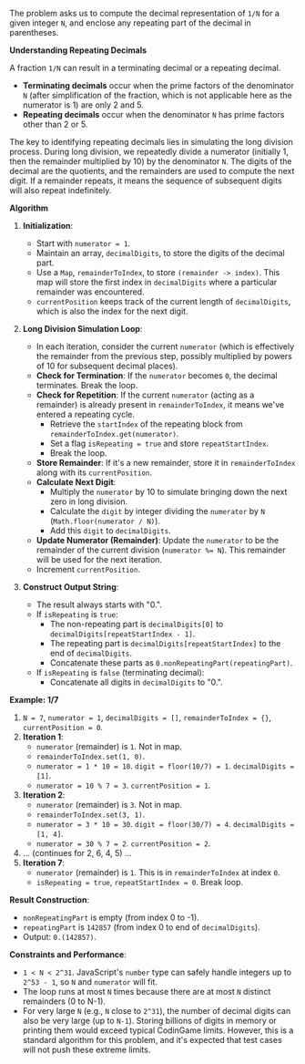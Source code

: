 The problem asks us to compute the decimal representation of `1/N` for a given integer `N`, and enclose any repeating part of the decimal in parentheses.

**Understanding Repeating Decimals**

A fraction `1/N` can result in a terminating decimal or a repeating decimal.
*   **Terminating decimals** occur when the prime factors of the denominator `N` (after simplification of the fraction, which is not applicable here as the numerator is 1) are only 2 and 5.
*   **Repeating decimals** occur when the denominator `N` has prime factors other than 2 or 5.

The key to identifying repeating decimals lies in simulating the long division process. During long division, we repeatedly divide a numerator (initially 1, then the remainder multiplied by 10) by the denominator `N`. The digits of the decimal are the quotients, and the remainders are used to compute the next digit. If a remainder repeats, it means the sequence of subsequent digits will also repeat indefinitely.

**Algorithm**

1.  **Initialization**:
    *   Start with `numerator = 1`.
    *   Maintain an array, `decimalDigits`, to store the digits of the decimal part.
    *   Use a `Map`, `remainderToIndex`, to store `(remainder -> index)`. This map will store the first index in `decimalDigits` where a particular remainder was encountered.
    *   `currentPosition` keeps track of the current length of `decimalDigits`, which is also the index for the next digit.

2.  **Long Division Simulation Loop**:
    *   In each iteration, consider the current `numerator` (which is effectively the remainder from the previous step, possibly multiplied by powers of 10 for subsequent decimal places).
    *   **Check for Termination**: If the `numerator` becomes `0`, the decimal terminates. Break the loop.
    *   **Check for Repetition**: If the current `numerator` (acting as a remainder) is already present in `remainderToIndex`, it means we've entered a repeating cycle.
        *   Retrieve the `startIndex` of the repeating block from `remainderToIndex.get(numerator)`.
        *   Set a flag `isRepeating = true` and store `repeatStartIndex`.
        *   Break the loop.
    *   **Store Remainder**: If it's a new remainder, store it in `remainderToIndex` along with its `currentPosition`.
    *   **Calculate Next Digit**:
        *   Multiply the `numerator` by 10 to simulate bringing down the next zero in long division.
        *   Calculate the `digit` by integer dividing the `numerator` by `N` (`Math.floor(numerator / N)`).
        *   Add this `digit` to `decimalDigits`.
    *   **Update Numerator (Remainder)**: Update the `numerator` to be the remainder of the current division (`numerator %= N`). This remainder will be used for the next iteration.
    *   Increment `currentPosition`.

3.  **Construct Output String**:
    *   The result always starts with "0.".
    *   If `isRepeating` is `true`:
        *   The non-repeating part is `decimalDigits[0]` to `decimalDigits[repeatStartIndex - 1]`.
        *   The repeating part is `decimalDigits[repeatStartIndex]` to the end of `decimalDigits`.
        *   Concatenate these parts as `0.nonRepeatingPart(repeatingPart)`.
    *   If `isRepeating` is `false` (terminating decimal):
        *   Concatenate all digits in `decimalDigits` to "0.".

**Example: 1/7**

1.  `N = 7`, `numerator = 1`, `decimalDigits = []`, `remainderToIndex = {}`, `currentPosition = 0`.
2.  **Iteration 1**:
    *   `numerator` (remainder) is `1`. Not in map.
    *   `remainderToIndex.set(1, 0)`.
    *   `numerator = 1 * 10 = 10`. `digit = floor(10/7) = 1`. `decimalDigits = [1]`.
    *   `numerator = 10 % 7 = 3`. `currentPosition = 1`.
3.  **Iteration 2**:
    *   `numerator` (remainder) is `3`. Not in map.
    *   `remainderToIndex.set(3, 1)`.
    *   `numerator = 3 * 10 = 30`. `digit = floor(30/7) = 4`. `decimalDigits = [1, 4]`.
    *   `numerator = 30 % 7 = 2`. `currentPosition = 2`.
4.  ... (continues for 2, 6, 4, 5) ...
5.  **Iteration 7**:
    *   `numerator` (remainder) is `1`. This is in `remainderToIndex` at index `0`.
    *   `isRepeating = true`, `repeatStartIndex = 0`. Break loop.

**Result Construction**:
*   `nonRepeatingPart` is empty (from index 0 to -1).
*   `repeatingPart` is `142857` (from index 0 to end of `decimalDigits`).
*   Output: `0.(142857)`.

**Constraints and Performance**:
*   `1 < N < 2^31`. JavaScript's `number` type can safely handle integers up to `2^53 - 1`, so `N` and `numerator` will fit.
*   The loop runs at most `N` times because there are at most `N` distinct remainders (0 to N-1).
*   For very large `N` (e.g., `N` close to `2^31`), the number of decimal digits can also be very large (up to `N-1`). Storing billions of digits in memory or printing them would exceed typical CodinGame limits. However, this is a standard algorithm for this problem, and it's expected that test cases will not push these extreme limits.